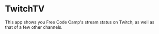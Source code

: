 # TwitchTV
This app shows you Free Code Camp's stream status on Twitch, as well as that of a few other channels.

